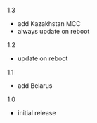 1.3
- add Kazakhstan MCC
- always update on reboot

1.2
- update on reboot

1.1
- add Belarus

1.0
- initial release
